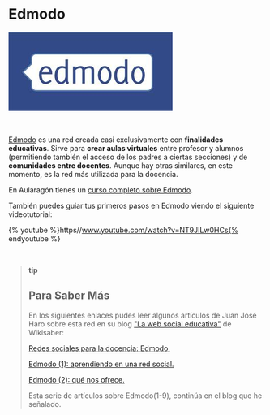 
# Edmodo


![7-15- Captura de pantalla](img/edmodo.jpg)

 

[Edmodo](https://www.edmodo.com/?go2url=%2Fhome) es una red creada casi exclusivamente con **finalidades educativas**. Sirve para **crear aulas virtuales** entre profesor y alumnos (permitiendo también el acceso de los padres a ciertas secciones) y de **comunidades entre docentes**. Aunque hay otras similares, en este momento, es la red más utilizada para la docencia.

En Aularagón tienes un [curso completo sobre Edmodo](https://catedu.gitbooks.io/curso-de-edmodo/content/chapter1.html).

También puedes guiar tus primeros pasos en Edmodo viendo el siguiente videotutorial:


{% youtube %}https//www.youtube.com/watch?v=NT9JILw0HCs{% endyoutube %}

 

>**tip**
>## Para Saber Más
>
>En los siguientes enlaces pudes leer algunos artículos de Juan José Haro sobre esta red en su blog ["La web social educativa"](http://www.wikisaber.es/comunidadwiki/Blogs/Blog.aspx?blogid=63860) de Wikisaber:
>
>[Redes sociales para la docencia: Edmodo.](http://www.wikisaber.es/comunidadwiki/blogs/blogpost.aspx?id=15746&amp;blogid=63860)
>
>[Edmodo (1): aprendiendo en una red social.](http://www.wikisaber.es/comunidadwiki/blogs/blogpost.aspx?id=17320&amp;blogid=63860)
>
>[Edmodo (2): qué nos ofrece.](http://www.wikisaber.es/comunidadwiki/blogs/blogpost.aspx?id=17352&amp;blogid=63860)
>
>Esta serie de artículos sobre Edmodo(1-9), continúa en el blog que he señalado.

